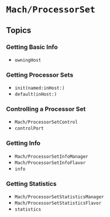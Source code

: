 # ``Mach/ProcessorSet``

## Topics

### Getting Basic Info

- ``owningHost``

### Getting Processor Sets

- ``init(named:inHost:)``
- ``default(inHost:)``

### Controlling a Processor Set

- ``Mach/ProcessorSetControl``
- ``controlPort``

### Getting Info

- ``Mach/ProcessorSetInfoManager``
- ``Mach/ProcessorSetInfoFlavor``
- ``info``

### Getting Statistics

- ``Mach/ProcessorSetStatisticsManager``
- ``Mach/ProcessorSetStatisticsFlavor``
- ``statistics``